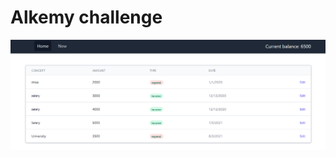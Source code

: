 # Alkemy challenge

![home](https://raw.githubusercontent.com/solisjoaquin/Alkemy-JS/main/captures/alkemyCapture.PNG)

